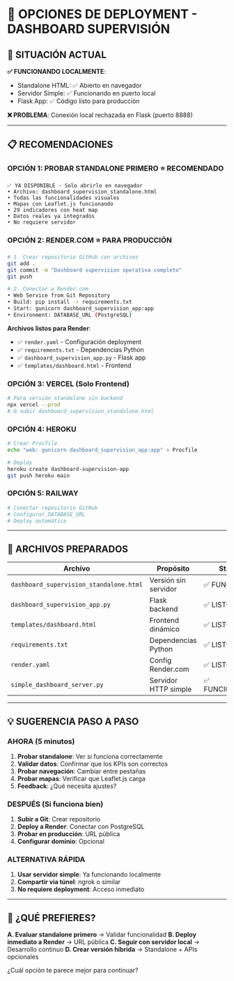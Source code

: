 # 🚀 OPCIONES DE DEPLOYMENT - DASHBOARD SUPERVISIÓN

## 🎯 SITUACIÓN ACTUAL

**✅ FUNCIONANDO LOCALMENTE**:
- Standalone HTML: ✅ Abierto en navegador
- Servidor Simple: ✅ Funcionando en puerto local
- Flask App: ✅ Código listo para producción

**❌ PROBLEMA**: Conexión local rechazada en Flask (puerto 8888)

---

## 📋 RECOMENDACIONES

### **OPCIÓN 1: PROBAR STANDALONE PRIMERO** ⭐ **RECOMENDADO**
```
✅ YA DISPONIBLE - Solo abrirlo en navegador
• Archivo: dashboard_supervision_standalone.html
• Todas las funcionalidades visuales
• Mapas con Leaflet.js funcionando
• 29 indicadores con heat map
• Datos reales ya integrados
• No requiere servidor
```

### **OPCIÓN 2: RENDER.COM** ⭐ **PARA PRODUCCIÓN**
```bash
# 1. Crear repositorio GitHub con archivos
git add .
git commit -m "Dashboard supervision operativa completo"
git push

# 2. Conectar a Render.com
• Web Service from Git Repository
• Build: pip install -r requirements.txt
• Start: gunicorn dashboard_supervision_app:app
• Environment: DATABASE_URL (PostgreSQL)
```

**Archivos listos para Render**:
- ✅ `render.yaml` - Configuración deployment
- ✅ `requirements.txt` - Dependencias Python
- ✅ `dashboard_supervision_app.py` - Flask app
- ✅ `templates/dashboard.html` - Frontend

### **OPCIÓN 3: VERCEL** (Solo Frontend)
```bash
# Para versión standalone sin backend
npx vercel --prod
# O subir dashboard_supervision_standalone.html
```

### **OPCIÓN 4: HEROKU** 
```bash
# Crear Procfile
echo "web: gunicorn dashboard_supervision_app:app" > Procfile

# Deploy
heroku create dashboard-supervision-app
git push heroku main
```

### **OPCIÓN 5: RAILWAY**
```bash
# Conectar repositorio GitHub
# Configurar DATABASE_URL
# Deploy automático
```

---

## 🔧 ARCHIVOS PREPARADOS

| Archivo | Propósito | Status |
|---------|-----------|--------|
| `dashboard_supervision_standalone.html` | Versión sin servidor | ✅ FUNCIONA |
| `dashboard_supervision_app.py` | Flask backend | ✅ LISTO |
| `templates/dashboard.html` | Frontend dinámico | ✅ LISTO |
| `requirements.txt` | Dependencias Python | ✅ LISTO |
| `render.yaml` | Config Render.com | ✅ LISTO |
| `simple_dashboard_server.py` | Servidor HTTP simple | ✅ FUNCIONANDO |

---

## 💡 SUGERENCIA PASO A PASO

### **AHORA (5 minutos)**
1. **Probar standalone**: Ver si funciona correctamente
2. **Validar datos**: Confirmar que los KPIs son correctos
3. **Probar navegación**: Cambiar entre pestañas
4. **Probar mapas**: Verificar que Leaflet.js carga
5. **Feedback**: ¿Qué necesita ajustes?

### **DESPUÉS (Si funciona bien)**
1. **Subir a Git**: Crear repositorio
2. **Deploy a Render**: Conectar con PostgreSQL
3. **Probar en producción**: URL pública
4. **Configurar dominio**: Opcional

### **ALTERNATIVA RÁPIDA**
1. **Usar servidor simple**: Ya funcionando localmente
2. **Compartir via túnel**: ngrok o similar
3. **No requiere deployment**: Acceso inmediato

---

## 🎯 ¿QUÉ PREFIERES?

**A. Evaluar standalone primero** → Validar funcionalidad
**B. Deploy inmediato a Render** → URL pública
**C. Seguir con servidor local** → Desarrollo continuo
**D. Crear versión híbrida** → Standalone + APIs opcionales

¿Cuál opción te parece mejor para continuar?